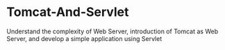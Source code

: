 # Tomcat-And-Servlet
Understand the complexity of Web Server, introduction of Tomcat as Web Server, and develop a simple application using Servlet
